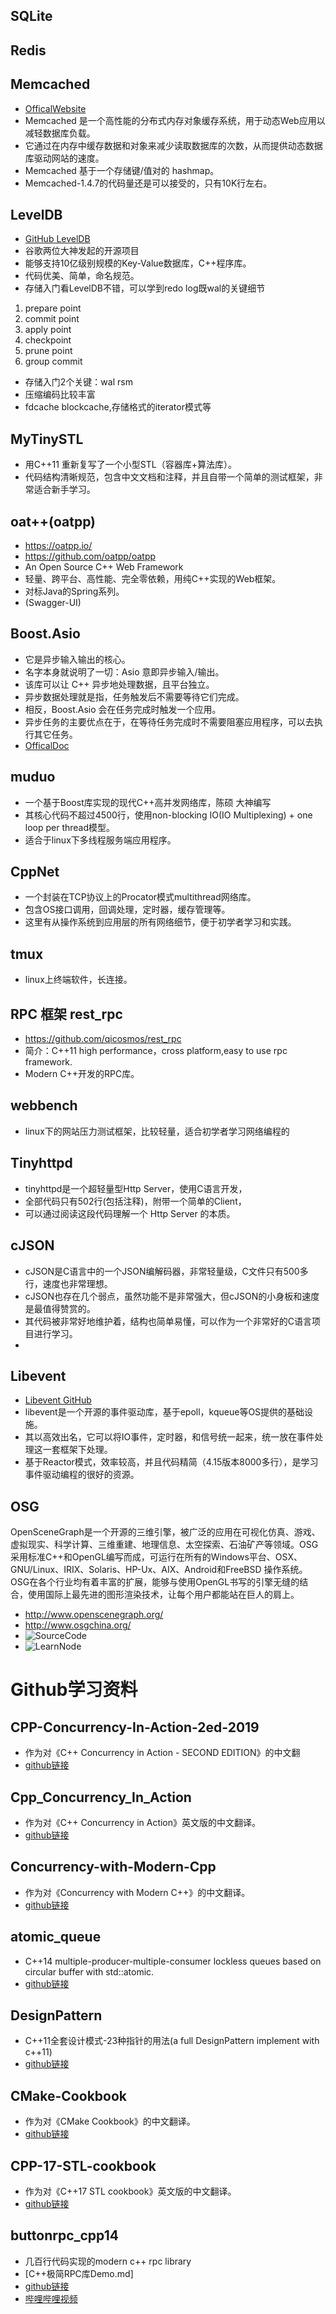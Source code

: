 
## SQLite

## Redis

## Memcached
- [OfficalWebsite](http://memcached.org/)
- Memcached 是一个高性能的分布式内存对象缓存系统，用于动态Web应用以减轻数据库负载。
- 它通过在内存中缓存数据和对象来减少读取数据库的次数，从而提供动态数据库驱动网站的速度。
- Memcached 基于一个存储键/值对的 hashmap。
- Memcached-1.4.7的代码量还是可以接受的，只有10K行左右。

## LevelDB
- [GitHub LevelDB](https://github.com/google/leveldb)
- 谷歌两位大神发起的开源项目
- 能够支持10亿级别规模的Key-Value数据库，C++程序库。
- 代码优美、简单，命名规范。
- 存储入门看LevelDB不错，可以学到redo log既wal的关键细节
1. prepare point
2. commit point
3. apply point
4. checkpoint
5. prune point
6. group commit
- 存储入门2个关键：wal rsm
- 压缩编码比较丰富
- fdcache blockcache,存储格式的iterator模式等

## MyTinySTL
- 用C++11 重新复写了一个小型STL（容器库+算法库）。
- 代码结构清晰规范，包含中文文档和注释，并且自带一个简单的测试框架，非常适合新手学习。

## oat++(oatpp)
- https://oatpp.io/
- https://github.com/oatpp/oatpp
- An Open Source C++ Web Framework
- 轻量、跨平台、高性能、完全零依赖，用纯C++实现的Web框架。
- 对标Java的Spring系列。
- (Swagger-UI)
## Boost.Asio
- 它是异步输入输出的核心。 
- 名字本身就说明了一切：Asio 意即异步输入/输出。
- 该库可以让 C++ 异步地处理数据，且平台独立。
- 异步数据处理就是指，任务触发后不需要等待它们完成。
- 相反，Boost.Asio 会在任务完成时触发一个应用。
- 异步任务的主要优点在于，在等待任务完成时不需要阻塞应用程序，可以去执行其它任务。
- [OfficalDoc](https://www.boost.org/doc/libs/1_58_0/doc/html/boost_asio.html)

## muduo
- 一个基于Boost库实现的现代C++高并发网络库，陈硕 大神编写
- 其核心代码不超过4500行，使用non-blocking IO(IO Multiplexing) + one loop per thread模型。
- 适合于linux下多线程服务端应用程序。

## CppNet
- 一个封装在TCP协议上的Procator模式multithread网络库。
- 包含OS接口调用，回调处理，定时器，缓存管理等。
- 这里有从操作系统到应用层的所有网络细节，便于初学者学习和实践。

## tmux
- linux上终端软件，长连接。

## RPC 框架 rest_rpc
- https://github.com/qicosmos/rest_rpc
- 简介：C++11 high performance，cross platform,easy to use rpc framework.
- Modern C++开发的RPC库。

## webbench
- linux下的网站压力测试框架，比较轻量，适合初学者学习网络编程的
## Tinyhttpd
- tinyhttpd是一个超轻量型Http Server，使用C语言开发，
- 全部代码只有502行(包括注释)，附带一个简单的Client，
- 可以通过阅读这段代码理解一个 Http Server 的本质。

## cJSON
- cJSON是C语言中的一个JSON编解码器，非常轻量级，C文件只有500多行，速度也非常理想。
- cJSON也存在几个弱点，虽然功能不是非常强大，但cJSON的小身板和速度是最值得赞赏的。
- 其代码被非常好地维护着，结构也简单易懂，可以作为一个非常好的C语言项目进行学习。
- 

## Libevent
- [Libevent GitHub](https://github.com/libevent/libevent)
- libevent是一个开源的事件驱动库，基于epoll，kqueue等OS提供的基础设施。
- 其以高效出名，它可以将IO事件，定时器，和信号统一起来，统一放在事件处理这一套框架下处理。
- 基于Reactor模式，效率较高，并且代码精简（4.15版本8000多行），是学习事件驱动编程的很好的资源。

## OSG
OpenSceneGraph是一个开源的三维引擎，被广泛的应用在可视化仿真、游戏、虚拟现实、科学计算、三维重建、地理信息、太空探索、石油矿产等领域。OSG采用标准C++和OpenGL编写而成，可运行在所有的Windows平台、OSX、GNU/Linux、IRIX、Solaris、HP-Ux、AIX、Android和FreeBSD 操作系统。OSG在各个行业均有着丰富的扩展，能够与使用OpenGL书写的引擎无缝的结合，使用国际上最先进的图形渲染技术，让每个用户都能站在巨人的肩上。


- http://www.openscenegraph.org/
- http://www.osgchina.org/
- ![SourceCode](https://github.com/openscenegraph/OpenSceneGraph)
- ![LearnNode](https://github.com/Epulari/osg-exercise)


# Github学习资料
## CPP-Concurrency-In-Action-2ed-2019
- 作为对《C++ Concurrency in Action - SECOND EDITION》的中文翻
- [github链接](git@github.com:xiaoweiChen/CPP-Concurrency-In-Action-2ed-2019.git)

## Cpp_Concurrency_In_Action
- 作为对《C++ Concurrency in Action》英文版的中文翻译。
- [github链接](git@github.com:xiaoweiChen/Cpp_Concurrency_In_Action.git)

## Concurrency-with-Modern-Cpp
- 作为对《Concurrency with Modern C++》的中文翻译。
- [github链接](git@github.com:xiaoweiChen/Concurrency-with-Modern-Cpp.git)
## atomic_queue
- C++14 multiple-producer-multiple-consumer lockless queues based on circular buffer with std::atomic.
- [github链接](git@github.com:max0x7ba/atomic_queue.git)
## DesignPattern
- C++11全套设计模式-23种指针的用法(a full DesignPattern implement with c++11)
- [github链接](git@github.com:jaredtao/DesignPattern.git)

## CMake-Cookbook
- 作为对《CMake Cookbook》的中文翻译。
- [github链接](git@github.com:xiaoweiChen/CMake-Cookbook.git)

## CPP-17-STL-cookbook
- 作为对《C++17 STL cookbook》英文版的中文翻译。
- [github链接](git@github.com:xiaoweiChen/CPP-17-STL-cookbook.git)

## buttonrpc_cpp14
- 几百行代码实现的modern c++ rpc library
- [C++极简RPC库Demo.md]
- [github链接](git@github.com:button-chen/buttonrpc_cpp14.git)
- [哔哩哔哩视频](https://www.bilibili.com/video/BV1Qc411877H?t=399)